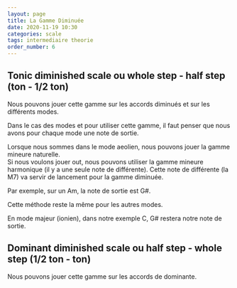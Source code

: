 ```yaml
---
layout: page
title: La Gamme Diminuée
date: 2020-11-19 10:30
categories: scale
tags: intermediaire theorie
order_number: 6
---
```


## Tonic diminished scale ou whole step - half step (ton - 1/2 ton)

Nous pouvons jouer cette gamme sur les accords diminués et sur les différents modes.

Dans le cas des modes et pour utiliser cette gamme, il faut penser que nous avons pour chaque mode une note de sortie.

Lorsque nous sommes dans le mode aeolien, nous pouvons jouer la gamme mineure naturelle.  
Si nous voulons jouer out, nous pouvons utiliser la gamme mineure harmonique (il y a une seule note de différente). Cette note de différente (la M7) va servir de lancement pour la gamme diminuée.

Par exemple, sur un Am, la note de sortie est G#.

Cette méthode reste la même pour les autres modes.  

En mode majeur (ionien), dans notre exemple C, G# restera notre note de sortie.

## Dominant diminished scale ou half step - whole step (1/2 ton - ton)

Nous pouvons jouer cette gamme sur les accords de dominante.